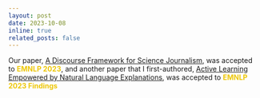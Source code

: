 ```yaml
---
layout: post
date: 2023-10-08
inline: true
related_posts: false
---
```


Our paper, [A Discourse Framework for Science Journalism](https://arxiv.org/abs/2310.15077), was accepted to **<span style="color:#edc707">EMNLP 2023</span>**, and another paper that I first-authored, [Active Learning Empowered by Natural Language Explanations](https://arxiv.org/abs/2305.12710), was accepted to **<span style="color:#edc707">EMNLP 2023 Findings</span>**
